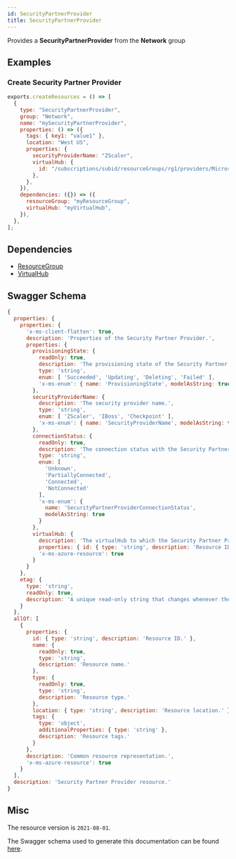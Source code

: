 ```yaml
---
id: SecurityPartnerProvider
title: SecurityPartnerProvider
---
```

Provides a **SecurityPartnerProvider** from the **Network** group
## Examples
### Create Security Partner Provider
```js
exports.createResources = () => [
  {
    type: "SecurityPartnerProvider",
    group: "Network",
    name: "mySecurityPartnerProvider",
    properties: () => ({
      tags: { key1: "value1" },
      location: "West US",
      properties: {
        securityProviderName: "ZScaler",
        virtualHub: {
          id: "/subscriptions/subid/resourceGroups/rg1/providers/Microsoft.Network/virtualHubs/hub1",
        },
      },
    }),
    dependencies: ({}) => ({
      resourceGroup: "myResourceGroup",
      virtualHub: "myVirtualHub",
    }),
  },
];

```
## Dependencies
- [ResourceGroup](../Resources/ResourceGroup.md)
- [VirtualHub](../Network/VirtualHub.md)
## Swagger Schema
```js
{
  properties: {
    properties: {
      'x-ms-client-flatten': true,
      description: 'Properties of the Security Partner Provider.',
      properties: {
        provisioningState: {
          readOnly: true,
          description: 'The provisioning state of the Security Partner Provider resource.',
          type: 'string',
          enum: [ 'Succeeded', 'Updating', 'Deleting', 'Failed' ],
          'x-ms-enum': { name: 'ProvisioningState', modelAsString: true }
        },
        securityProviderName: {
          description: 'The security provider name.',
          type: 'string',
          enum: [ 'ZScaler', 'IBoss', 'Checkpoint' ],
          'x-ms-enum': { name: 'SecurityProviderName', modelAsString: true }
        },
        connectionStatus: {
          readOnly: true,
          description: 'The connection status with the Security Partner Provider.',
          type: 'string',
          enum: [
            'Unknown',
            'PartiallyConnected',
            'Connected',
            'NotConnected'
          ],
          'x-ms-enum': {
            name: 'SecurityPartnerProviderConnectionStatus',
            modelAsString: true
          }
        },
        virtualHub: {
          description: 'The virtualHub to which the Security Partner Provider belongs.',
          properties: { id: { type: 'string', description: 'Resource ID.' } },
          'x-ms-azure-resource': true
        }
      }
    },
    etag: {
      type: 'string',
      readOnly: true,
      description: 'A unique read-only string that changes whenever the resource is updated.'
    }
  },
  allOf: [
    {
      properties: {
        id: { type: 'string', description: 'Resource ID.' },
        name: {
          readOnly: true,
          type: 'string',
          description: 'Resource name.'
        },
        type: {
          readOnly: true,
          type: 'string',
          description: 'Resource type.'
        },
        location: { type: 'string', description: 'Resource location.' },
        tags: {
          type: 'object',
          additionalProperties: { type: 'string' },
          description: 'Resource tags.'
        }
      },
      description: 'Common resource representation.',
      'x-ms-azure-resource': true
    }
  ],
  description: 'Security Partner Provider resource.'
}
```
## Misc
The resource version is `2021-08-01`.

The Swagger schema used to generate this documentation can be found [here](https://github.com/Azure/azure-rest-api-specs/tree/main/specification/network/resource-manager/Microsoft.Network/stable/2021-08-01/securityPartnerProvider.json).
